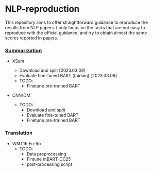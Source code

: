 # NLP-reproduction
This repository aims to offer straightforward guidance to reproduce the results from 
NLP papers. I only focus on the tasks that are not easy to reproduce with the official 
guidance, and try to obtain almost the same scores reported in papers. 

### [Summarization](summarization/README.xsum.md)
* XSum
  * Download and split [2023.03.09]
  * Evaluate fine-tuned BART (fairseq) [2023.03.09]
  * TODO: 
    * Finetune pre-trained BART

* CNN/DM
  * TODO:
    * Download and split 
    * Evaluate fine-tuned BART 
    * Finetune pre-trained BART


### Translation
* WMT16 En-Ro  
  * TODO:
    * Data preprocessing
    * Fintune mBART-CC25 
    * post-processing script